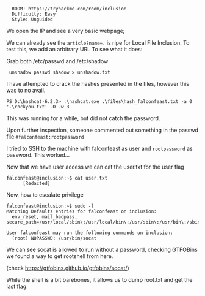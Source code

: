 ```
  ROOM: https://tryhackme.com/room/inclusion
  Difficulty: Easy
  Style: Unguided
```

We open the IP and see a very basic webpage;

  We can already see the ``article?name=.`` is ripe for Local File Inclusion.
  To test this, we add an arbitrary URL To see what it does:


Grab both /etc/passwd and /etc/shadow

```
 unshadow passwd shadow > unshadow.txt
```

I have attempted to crack the hashes presented in the files, however this was to no avail.

```
PS D:\hashcat-6.2.3> .\hashcat.exe .\files\hash_falconfeast.txt -a 0 '.\rockyou.txt' -O -w 3
```
This was running for a while, but did not catch the password.

Upon further inspection, someone commented out something in the passwd file
``#falconfeast:rootpassword``

I tried to SSH to the machine with falconfeast as user and `rootpassword` as password. This worked...

Now that we have user access we can cat the user.txt for the user flag
```
falconfeast@inclusion:~$ cat user.txt
      [Redacted]
```

Now, how to escalate privilege
  ```
  falconfeast@inclusion:~$ sudo -l
Matching Defaults entries for falconfeast on inclusion:
    env_reset, mail_badpass, secure_path=/usr/local/sbin\:/usr/local/bin\:/usr/sbin\:/usr/bin\:/sbin\:/bin\:/snap/bin

User falconfeast may run the following commands on inclusion:
    (root) NOPASSWD: /usr/bin/socat
```

We can see socat is allowed to run without a password, checking GTFOBins we found a way to get rootshell from here.

(check https://gtfobins.github.io/gtfobins/socat/)

While the shell is a bit barebones, it allows us to dump root.txt and get the last flag.
